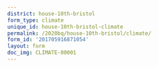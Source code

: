 ```yaml
---
district: house-10th-bristol
form_type: climate
unique_id: house-10th-bristol-climate
permalink: /2020bq/house-10th-bristol/climate/
form_id: '201705916871054'
layout: form
doc_img: CLIMATE-00001
---
```

